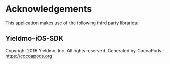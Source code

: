 # Acknowledgements
This application makes use of the following third party libraries:

## Yieldmo-iOS-SDK

Copyright 2016 Yieldmo, Inc. All rights reserved.
Generated by CocoaPods - https://cocoapods.org

